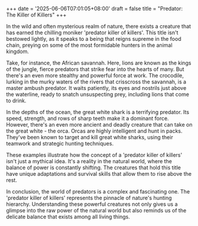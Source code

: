 +++
date = '2025-06-06T07:01:05+08:00'
draft = false
title = "Predator: The Killer of Killers"
+++

In the wild and often mysterious realm of nature, there exists a creature that has earned the chilling moniker 'predator killer of killers'. This title isn't bestowed lightly, as it speaks to a being that reigns supreme in the food chain, preying on some of the most formidable hunters in the animal kingdom. 

Take, for instance, the African savannah. Here, lions are known as the kings of the jungle, fierce predators that strike fear into the hearts of many. But there's an even more stealthy and powerful force at work. The crocodile, lurking in the murky waters of the rivers that crisscross the savannah, is a master ambush predator. It waits patiently, its eyes and nostrils just above the waterline, ready to snatch unsuspecting prey, including lions that come to drink. 

In the depths of the ocean, the great white shark is a terrifying predator. Its speed, strength, and rows of sharp teeth make it a dominant force. However, there's an even more ancient and deadly creature that can take on the great white - the orca. Orcas are highly intelligent and hunt in packs. They've been known to target and kill great white sharks, using their teamwork and strategic hunting techniques. 

These examples illustrate how the concept of a 'predator killer of killers' isn't just a mythical idea. It's a reality in the natural world, where the balance of power is constantly shifting. The creatures that hold this title have unique adaptations and survival skills that allow them to rise above the rest. 

In conclusion, the world of predators is a complex and fascinating one. The 'predator killer of killers' represents the pinnacle of nature's hunting hierarchy. Understanding these powerful creatures not only gives us a glimpse into the raw power of the natural world but also reminds us of the delicate balance that exists among all living things.